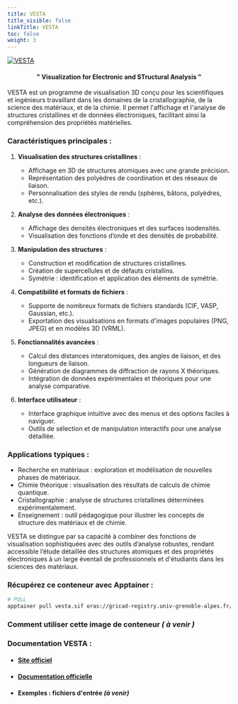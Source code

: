 ```yaml
---
title: VESTA
title_visible: false
linkTitle: VESTA
toc: false
weight: 3
---
```


<a href="https://jp-minerals.org/vesta/" target="blank"><img alt="VESTA" class="logo-vesta"/></a>

<div align="center">

#### " **V**isualization for **E**lectronic and **ST**ructural **A**nalysis "

</div>

VESTA est un programme de visualisation 3D conçu pour les scientifiques et ingénieurs travaillant dans les domaines de la cristallographie, de la science des matériaux, et de la chimie. Il permet l'affichage et l'analyse de structures cristallines et de données électroniques, facilitant ainsi la compréhension des propriétés matérielles.

### Caractéristiques principales :

1. **Visualisation des structures cristallines** :
   - Affichage en 3D de structures atomiques avec une grande précision.
   - Représentation des polyèdres de coordination et des réseaux de liaison.
   - Personnalisation des styles de rendu (sphères, bâtons, polyèdres, etc.).

2. **Analyse des données électroniques** :
   - Affichage des densités électroniques et des surfaces isodensités.
   - Visualisation des fonctions d’onde et des densités de probabilité.

3. **Manipulation des structures** :
   - Construction et modification de structures cristallines.
   - Création de supercellules et de défauts cristallins.
   - Symétrie : identification et application des éléments de symétrie.

4. **Compatibilité et formats de fichiers** :
   - Supporte de nombreux formats de fichiers standards (CIF, VASP, Gaussian, etc.).
   - Exportation des visualisations en formats d'images populaires (PNG, JPEG) et en modèles 3D (VRML).

5. **Fonctionnalités avancées** :
   - Calcul des distances interatomiques, des angles de liaison, et des longueurs de liaison.
   - Génération de diagrammes de diffraction de rayons X théoriques.
   - Intégration de données expérimentales et théoriques pour une analyse comparative.

6. **Interface utilisateur** :
   - Interface graphique intuitive avec des menus et des options faciles à naviguer.
   - Outils de sélection et de manipulation interactifs pour une analyse détaillée.

### Applications typiques :

- Recherche en matériaux : exploration et modélisation de nouvelles phases de matériaux.
- Chimie théorique : visualisation des résultats de calculs de chimie quantique.
- Cristallographie : analyse de structures cristallines déterminées expérimentalement.
- Enseignement : outil pédagogique pour illustrer les concepts de structure des matériaux et de chimie.

VESTA se distingue par sa capacité à combiner des fonctions de visualisation sophistiquées avec des outils d’analyse robustes, rendant accessible l’étude détaillée des structures atomiques et des propriétés électroniques à un large éventail de professionnels et d'étudiants dans les sciences des matériaux.

### Récupérez ce conteneur avec Apptainer :

```bash
# PULL
apptainer pull vesta.sif oras://gricad-registry.univ-grenoble-alpes.fr/diamond/apptainer/apptainer-singularity-projects/vesta.sif:latest
```

### Comment utiliser cette image de conteneur  _( à venir )_

### Documentation VESTA :

- #### <a href="https://jp-minerals.org/vesta/" target="_blank">Site officiel</a>

- #### <a href="https://jp-minerals.org/vesta/en/doc.html" target="_blank">Documentation officielle</a>

- #### Exemples : fichiers d'entrée _(à venir)_
